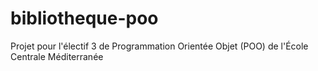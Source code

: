 # bibliotheque-poo
Projet pour l'électif 3 de Programmation Orientée Objet (POO) de l'École Centrale Méditerranée
